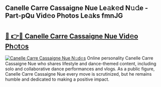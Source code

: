 ## Canelle Carre Cassaigne Nue Le𝚊k𝚎d N𝚞𝚍e - Part-pQu Vid𝚎o Photos Le𝚊ks fmnJG

# <h2><a href="http://fb97ka.evod.top/?m=Canelle+Carre+Cassaigne+Nue">🔗 👉🔴 Canelle Carre Cassaigne Nue Vid𝚎o Ph𝚘t𝚘s</a></h2>

[![Canelle Carre Cassaigne Nue N𝚞d𝚎s](https://i.imgur.com/8V9OHl7.gif)](http://fb97ka.evod.top/?m=Canelle+Carre+Cassaigne+Nue)
Online personality Canelle Carre Cassaigne Nue who shares lifestyle and dance-themed content, including solo and collaborative dance performances and vlogs. As a public figure, Canelle Carre Cassaigne Nue every move is scrutinized, but he remains humble and dedicated to making a positive impact. 
